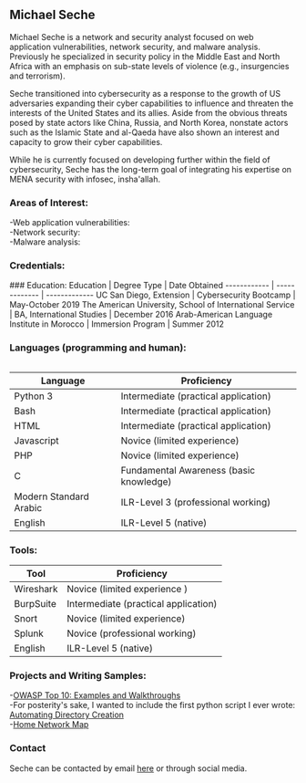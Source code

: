 ## Michael Seche

Michael Seche is a network and security analyst focused on web application vulnerabilities, network security, and malware analysis. Previously he specialized in security policy in the Middle East and North Africa with an emphasis on sub-state levels of violence (e.g., insurgencies and terrorism).

Seche transitioned into cybersecurity as a response to the growth of US adversaries expanding their cyber capabilities to influence and threaten the interests of the United States and its allies. Aside from the obvious threats posed by state actors like China, Russia, and North Korea, nonstate actors such as the Islamic State and al-Qaeda have also shown an interest and capacity to grow their cyber capabilities.

While he is currently focused on developing further within the field of cybersecurity, Seche has the long-term goal of integrating his expertise on MENA security with infosec, insha'allah.

### Areas of Interest:
-Web application vulnerabilities:       
-Network security:        
-Malware analysis:        


### Credentials:
<table
| Certification | Date Obtained |       
| :---: | :---: |   
| CompTIA Network+ | test date on 10/15/2019 |    
| CompTIA Security+ | test date on 11/15/2019 |   
| Certified Ethical Hacker | currently studying | 
/>
### Education: 
Education | Degree Type | Date Obtained 
------------ | ------------- | -------------
UC San Diego, Extension | Cybersecurity Bootcamp | May-October 2019
The American University, School of International Service | BA, International Studies | December 2016
Arab-American Language Institute in Morocco | Immersion Program | Summer 2012

### Languages (programming and human):
Language | Proficiency
------------ | ------------
Python 3 | Intermediate (practical application)
Bash | Intermediate (practical application)
HTML | Intermediate (practical application)
Javascript | Novice (limited experience)
PHP | Novice (limited experience)
C | Fundamental Awareness (basic knowledge)
Modern Standard Arabic | ILR-Level 3 (professional working)
English | ILR-Level 5 (native) 

### Tools:
Tool | Proficiency
------------ | ------------
Wireshark | Novice (limited experience )
BurpSuite | Intermediate (practical application)
Snort | Novice (limited experience)
Splunk | Novice (professional working)
English | ILR-Level 5 (native)

### Projects and Writing Samples:
-[OWASP Top 10: Examples and Walkthroughs](https://github.com/mseche/mseche.github.io/tree/master/_posts/OWASP)       
-For posterity's sake, I wanted to include the first python script I ever wrote:        
          [Automating Directory Creation](linktobeadded)        
-[Home Network Map](linktobeadded)

### Contact
Seche can be contacted by email [here](michaelseche@gmail.com) or through social media.
